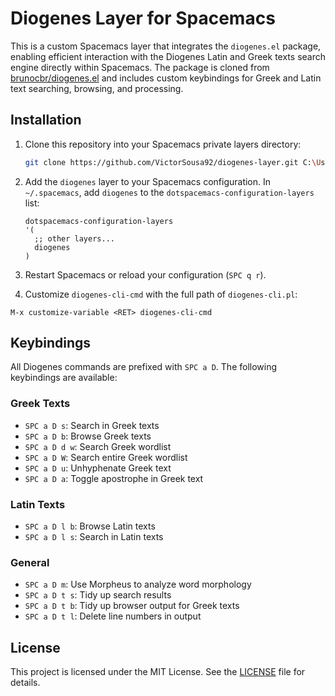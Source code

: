 # Diogenes Layer for Spacemacs

This is a custom Spacemacs layer that integrates the `diogenes.el` package, enabling efficient interaction with the Diogenes Latin and Greek texts search engine directly within Spacemacs. The package is cloned from [brunocbr/diogenes.el](https://github.com/brunocbr/diogenes.el) and includes custom keybindings for Greek and Latin text searching, browsing, and processing.

## Installation

1. Clone this repository into your Spacemacs private layers directory:

   ```bash
   git clone https://github.com/VictorSousa92/diogenes-layer.git C:\Users\sousa\AppData\Roaming\.emacs.d\private\diogenes
   ```

2. Add the `diogenes` layer to your Spacemacs configuration. In `~/.spacemacs`, add `diogenes` to the `dotspacemacs-configuration-layers` list:

   ```elisp
   dotspacemacs-configuration-layers
   '(
     ;; other layers...
     diogenes
   )
   ```

3. Restart Spacemacs or reload your configuration (`SPC q r`).

4. Customize `diogenes-cli-cmd` with the full path of `diogenes-cli.pl`:

  ```
  M-x customize-variable <RET> diogenes-cli-cmd
  ```

## Keybindings

All Diogenes commands are prefixed with `SPC a D`. The following keybindings are available:

### Greek Texts
- `SPC a D s`: Search in Greek texts
- `SPC a D b`: Browse Greek texts
- `SPC a D d w`: Search Greek wordlist
- `SPC a D W`: Search entire Greek wordlist
- `SPC a D u`: Unhyphenate Greek text
- `SPC a D a`: Toggle apostrophe in Greek text

### Latin Texts
- `SPC a D l b`: Browse Latin texts
- `SPC a D l s`: Search in Latin texts

### General
- `SPC a D m`: Use Morpheus to analyze word morphology
- `SPC a D t s`: Tidy up search results
- `SPC a D t b`: Tidy up browser output for Greek texts
- `SPC a D t l`: Delete line numbers in output

## License

This project is licensed under the MIT License. See the [LICENSE](LICENSE) file for details.


